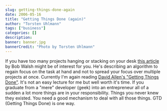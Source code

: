 ```yaml
---
slug: getting-things-done-again
date: 2006-05-16
title: "Getting Things Done (again)"
author: "Torsten Uhlmann"
tags: ["business"]
categories: []
description:
banner: banner.jpg
bannerCredit: "Photo by Torsten Uhlmann"
---
```


If you have too many projects hanging or stacking on your desk [this article](http://safarisoftware.typepad.com/mlp_developer_news/gtd/index.html) by Bob Walsh might be of interest for you. He's describing an algorithm to regain focus on the task at hand and not to spread your focus over multiple projects at once. Currently I'm again reading [David Allen's "Getting Things Done"](http://www.amazon.de/exec/obidos/ASIN/0142000280/qid=1147787030/sr=8-1/ref=sr_8_xs_ap_i1_xgl/302-7597712-0273655). It's not an easy lecture for me but well worth it's time. If you graduate from a "mere" developer (geek) into an entrepreneur all of a sudden a lot more things are in your responsibility. Things you never knew they existed. You need a good mechanism to deal with all those things. GTD (Getting Things Done) is one way.
